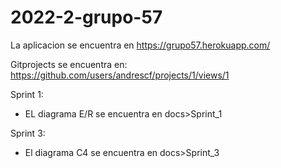 # 2022-2-grupo-57

La aplicacion se encuentra en https://grupo57.herokuapp.com/

Gitprojects se encuentra en: https://github.com/users/andrescf/projects/1/views/1

Sprint 1:
- EL diagrama E/R se encuentra en docs>Sprint_1

Sprint 3:
- El diagrama C4 se encuentra en docs>Sprint_3
